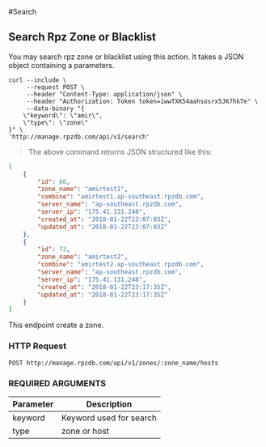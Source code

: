 #Search

## Search Rpz Zone or Blacklist

You may search rpz zone or blacklist using this action. It takes a JSON object containing a parameters.

```shell
curl --include \
     --request POST \
     --header "Content-Type: application/json" \
     --header "Authorization: Token token=iwwTXK54aahsosrx5JK7hkTe" \
     --data-binary "{
    \"keyword\": \"amir\",
    \"type\": \"zone\"
}" \
'http://manage.rpzdb.com/api/v1/search'
```

> The above command returns JSON structured like this:

```json
[
    {
        "id": 66,
        "zone_name": "amirtest1",
        "combine": "amirtest1.ap-southeast.rpzdb.com",
        "server_name": "ap-southeast.rpzdb.com",
        "server_ip": "175.41.131.248",
        "created_at": "2018-01-22T23:07:03Z",
        "updated_at": "2018-01-22T23:07:03Z"
    },
    {
        "id": 73,
        "zone_name": "amirtest2",
        "combine": "amirtest2.ap-southeast.rpzdb.com",
        "server_name": "ap-southeast.rpzdb.com",
        "server_ip": "175.41.131.248",
        "created_at": "2018-01-22T23:17:35Z",
        "updated_at": "2018-01-22T23:17:35Z"
    }
]
```

This endpoint create a zone.

### HTTP Request

`POST http://manage.rpzdb.com/api/v1/zones/:zone_name/hosts`

### REQUIRED ARGUMENTS

Parameter | Description
--------- | -----------
keyword | Keyword used for search
type | zone or host



